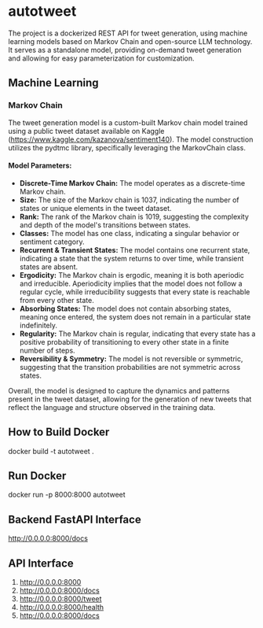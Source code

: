 # autotweet

The project is a dockerized REST API for tweet generation, using machine learning models based on Markov Chain and open-source LLM technology. It serves as a standalone model, providing on-demand tweet generation and allowing for easy parameterization for customization.

## Machine Learning
### Markov Chain

The tweet generation model is a custom-built Markov chain model trained using a public tweet dataset available on Kaggle (https://www.kaggle.com/kazanova/sentiment140). The model construction utilizes the pydtmc library, specifically leveraging the MarkovChain class.

#### Model Parameters:

- **Discrete-Time Markov Chain:** The model operates as a discrete-time Markov chain.
- **Size:** The size of the Markov chain is 1037, indicating the number of states or unique elements in the tweet dataset.
- **Rank:** The rank of the Markov chain is 1019, suggesting the complexity and depth of the model's transitions between states.
- **Classes:** The model has one class, indicating a singular behavior or sentiment category.
- **Recurrent & Transient States:** The model contains one recurrent state, indicating a state that the system returns to over time, while transient states are absent.
- **Ergodicity:** The Markov chain is ergodic, meaning it is both aperiodic and irreducible. Aperiodicity implies that the model does not follow a regular cycle, while irreducibility suggests that every state is reachable from every other state.
- **Absorbing States:** The model does not contain absorbing states, meaning once entered, the system does not remain in a particular state indefinitely.
- **Regularity:** The Markov chain is regular, indicating that every state has a positive probability of transitioning to every other state in a finite number of steps.
- **Reversibility & Symmetry:** The model is not reversible or symmetric, suggesting that the transition probabilities are not symmetric across states.

Overall, the model is designed to capture the dynamics and patterns present in the tweet dataset, allowing for the generation of new tweets that reflect the language and structure observed in the training data.


## How to Build Docker
docker build -t autotweet .

## Run Docker
docker run -p 8000:8000 autotweet

## Backend FastAPI Interface
http://0.0.0.0:8000/docs

## API Interface
1. http://0.0.0.0:8000
2. http://0.0.0.0:8000/docs
2. http://0.0.0.0:8000/tweet
3. http://0.0.0.0:8000/health
4. http://0.0.0.0:8000/docs